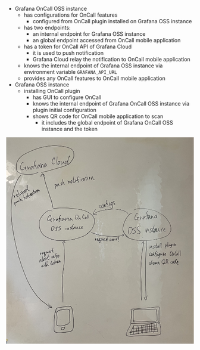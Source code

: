 - Grafana OnCall OSS instance
  - has configurations for OnCall features
    - configured from OnCall plugin installed on Grafana OSS instance
  - has two endpoints:
    - an internal endpoint for Grafana OSS instance
    - an global endpoint accessed from OnCall mobile application
  - has a token for OnCall API of Grafana Cloud
    - it is used to push notification
    - Grafana Cloud relay the notification to OnCall mobile application
  - knows the internal endpoint of Grafana OSS instance via environment variable `GRAFANA_API_URL`
  - provides any OnCall features to OnCall mobile application
- Grafana OSS instance
  - installing OnCall plugin
    - has GUI to configure OnCall
    - knows the internal endpoint of Grafana OnCall OSS instance via plugin initial configuration
    - shows QR code for OnCall mobile application to scan
      - it includes the global endpoint of Grafana OnCall OSS instance and the token

![figure architecture](./docs/assets/figure-architecture.jpg)

